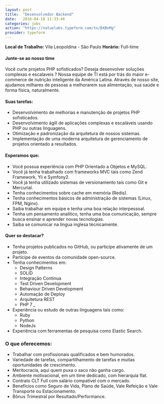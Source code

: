 ```yaml
---
layout: post
title:  "Desenvolvedor Backend"
date:   2016-04-18 11:33:46
categories: jobs
action: "https://natuelabs.typeform.com/to/BXBnMg"
provider: typeform
---
```


**Local de Trabalho:** Vila Leopoldina - São Paulo
**Horário:** Full-time

#### Junte-se ao nosso time
Você curte projetos PHP sofisticados? Deseja desenvolver soluções complexas e escalaveis ?
Nossa equipe de TI está por trás do maior e-commerce de nutrição inteligente da América Latina.
Através de nosso site, ajudamos milhares de pessoas a melhorarem sua alimentação, sua saúde e forma física, naturalmente.

#### Suas tarefas:

- Desenvolvimento de melhorias e manutenção de projetos PHP sofisticados.
- Desenvolvimento ágill de aplicações complexas e escaláveis usando PHP ou outras linguagens.
- Otimização e padronização da arquitetura de nossos sistemas.
- Implementação de uma moderna arquitetura de gerenciamento de projetos orientado a resultados.

#### Esperamos que:

- Você possua experiência com PHP Orientado a Objetos e MySQL.
- Você já tenha trabalhado com frameworks MVC tais como Zend Framework, Yii e Symfony2. 
- Você já tenha utilizado sistemas de versionamento tais como Git e Mercurial. 
- Tenha conhecimentos sobre cache em memória (Redis).
- Tenha conhecimentos básicos de administração de sistemas (Linux, FPM, Nginx).
- Saiba trabalhar em equipe e tenha uma boa relação interpessoal. 
- Tenha um pensamento analítico, tenha uma boa comunicação, sempre busca ensinar e aprender novas tecnologias.
- Saiba se comunicar na língua inglesa técnicamente.


#### Quer se destacar?
- Tenha projetos publicados no GitHub, ou participe ativamente de um projeto.
- Participe de eventos da comunidade open-source.
- Tenha conhecimentos em:
    - Design Patterns
    - SOLID
    - Integração Continua
    - Test Driven Development
    - Behaviour Driven Development
    - Automação de Deploy
    - Arquitetura REST
    - PHP 7 *_*
- Experiência ou estudo de outras linguagens tais como:
    - Ruby
    - Python
    - NodeJs
- Experiência com ferramentas de pesquisa como Elastic Search.


### O que oferecemos:

- Trabalhar com profissionais qualificados e bem humorados.
- Variedade de tarefas, compartilhamento de tarefas e muitas oportunidades de crescimento.
- Meritocracia, aqui quem puxa o saco não ganha cargo.
- Ambiente motivacional, em um time dedicado, com hierarquia flat.
- Contrato CLT Full com salário compatível com o mercado.
- Benefícios como Seguro de Vida, Plano de Saúde, Vale Refeição e Vale Transporte ou Estacionamento.
- Bônus Trimestral por Resultado/Performance.